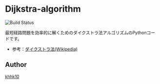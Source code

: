 # Dijkstra-algorithm

![Build Status](https://img.shields.io/badge/language-python-ff69b4.svg)

最短経路問題を効率的に解くためのダイクストラ法アルゴリズムのPythonコードです。

- 参考：[ダイクストラ法(Wikipedia)](https://ja.wikipedia.org/wiki/%E3%83%80%E3%82%A4%E3%82%AF%E3%82%B9%E3%83%88%E3%83%A9%E6%B3%95)

## Author
[khhk10](https://github.com/khhk10)
